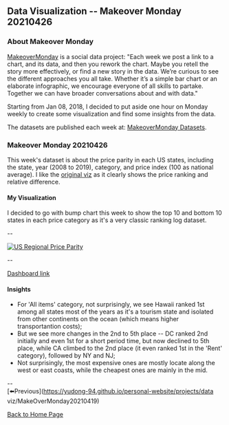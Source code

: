 <head>
  <!-- Global site tag (gtag.js) - Google Analytics -->
<script async src="https://www.googletagmanager.com/gtag/js?id=UA-112502179-1"></script>
<script>
  window.dataLayer = window.dataLayer || [];
  function gtag(){dataLayer.push(arguments);}
  gtag('js', new Date());

  gtag('config', 'UA-112502179-1');
</script>
</head>


## Data Visualization -- Makeover Monday 20210426

### About Makeover Monday

[MakeoverMonday](http://www.makeovermonday.co.uk/) is a social data project:
"Each week we post a link to a chart, and its data, and then you rework the chart.
Maybe you retell the story more effectively, or find a new story in the data.
We’re curious to see the different approaches you all take. Whether it’s a simple bar chart or an elaborate infographic, we encourage everyone of all skills to partake.
Together we can have broader conversations about and with data."

Starting from Jan 08, 2018, I decided to put aside one hour on Monday weekly to create some visualization and find some insights from the data.

The datasets are published each week at: [MakeoverMonday Datasets](http://www.makeovermonday.co.uk/data/).

### Makeover Monday 20210426

This week's dataset is about the price parity in each US states, including the state, year (2008 to 2019), category, and price index (100 as national average). I like the [original viz](https://howmuch.net/articles/regional-price-parities-by-state) as it clearly shows the price ranking and relative difference.  

#### My Visualization

I decided to go with bump chart this week to show the top 10 and bottom 10 states in each price category as it's a very classic ranking log dataset.  

--  
<div class='tableauPlaceholder' id='viz1619491150547' style='position: relative'>
  <noscript><a href='#'>
    <img alt='US Regional Price Parity ' src='https:&#47;&#47;public.tableau.com&#47;static&#47;images&#47;Ma&#47;MakeOverMonday20210426USRegionalPriceParity&#47;USRegionalPriceParity&#47;1_rss.png' style='border: none' />
    </a></noscript>
  <object class='tableauViz'  style='display:none;'>
    <param name='host_url' value='https%3A%2F%2Fpublic.tableau.com%2F' />
    <param name='embed_code_version' value='3' />
    <param name='site_root' value='' />
    <param name='name' value='MakeOverMonday20210426USRegionalPriceParity&#47;USRegionalPriceParity' />
    <param name='tabs' value='no' />
    <param name='toolbar' value='yes' />
    <param name='static_image' value='https:&#47;&#47;public.tableau.com&#47;static&#47;images&#47;Ma&#47;MakeOverMonday20210426USRegionalPriceParity&#47;USRegionalPriceParity&#47;1.png' />
    <param name='animate_transition' value='yes' />
    <param name='display_static_image' value='yes' />
    <param name='display_spinner' value='yes' />
    <param name='display_overlay' value='yes' />
    <param name='display_count' value='yes' />
    <param name='language' value='en' />
    <param name='filter' value='publish=yes' />
  </object></div>           
  <script type='text/javascript'>     
  var divElement = document.getElementById('viz1619491150547');      
  var vizElement = divElement.getElementsByTagName('object')[0];               
  if ( divElement.offsetWidth > 800 ) { vizElement.style.width='800px';vizElement.style.height='1027px';} else if ( divElement.offsetWidth > 500 ) { vizElement.style.width='800px';vizElement.style.height='1027px';} else { vizElement.style.width='100%';vizElement.style.height='777px';}         
  var scriptElement = document.createElement('script');     
  scriptElement.src = 'https://public.tableau.com/javascripts/api/viz_v1.js';    
  vizElement.parentNode.insertBefore(scriptElement, vizElement);            
</script>

--  

[Dashboard link](https://public.tableau.com/views/MakeOverMonday20210426USRegionalPriceParity/USRegionalPriceParity?:language=en&:display_count=y&publish=yes&:origin=viz_share_link)

#### Insights
* For 'All items' category, not surprisingly, we see Hawaii ranked 1st among all states most of the years as it's a tourism state and isolated from other continents on the ocean (which means higher transportantion costs);  
* But we see more changes in the 2nd to 5th place -- DC ranked 2nd initially and even 1st for a short period time, but now declined to 5th place, while CA climbed to the 2nd place (it even ranked 1st in the 'Rent' category), followed by NY and NJ;  
* Not surprisingly, the most expensive ones are mostly locate along the west or east coasts, while the cheapest ones are mainly in the mid.  

--  
[⬅️Previous](https://yudong-94.github.io/personal-website/projects/data viz/MakeOverMonday20210419)  

[Back to Home Page](https://yudong-94.github.io/personal-website/)
